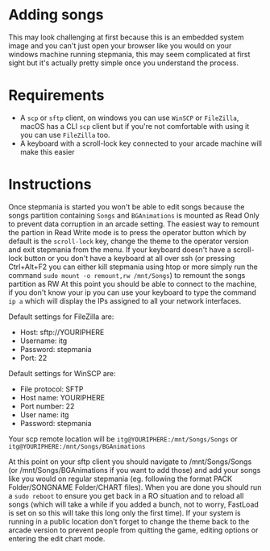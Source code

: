 # Adding songs
This may look challenging at first because this is an embedded system image and you can't just open your browser like you would on your windows machine running stepmania, this may seem complicated at first sight but it's actually pretty simple once you understand the process.

# Requirements
- A `scp` or `sftp` client, on windows you can use `WinSCP` or `FileZilla`, macOS has a CLI `scp` client but if you're not comfortable with using it you can use `FileZilla` too.
- A keyboard with a scroll-lock key connected to your arcade machine will make this easier

# Instructions
Once stepmania is started you won't be able to edit songs because the songs partition containing `Songs` and `BGAnimations` is mounted as Read Only to prevent data corruption in an arcade setting.
The easiest way to remount the partion in Read Write mode is to press the operator button which by default is the `scroll-lock` key, change the theme to the operator version and exit stepmania from the menu.
If your keyboard doesn't have a scroll-lock button or you don't have a keyboard at all over ssh (or pressing Ctrl+Alt+F2 you can either kill stepmania using htop or more simply run the command `sudo mount -o remount,rw /mnt/Songs`) to remount the songs partition as RW
At this point you should be able to connect to the machine, if you don't know your ip you can use your keyboard to type the command `ip a` which will display the IPs assigned to all your network interfaces.

Default settings for FileZilla are:
- Host: sftp://YOURIPHERE
- Username: itg
- Password: stepmania
- Port: 22

Default settings for WinSCP are:
- File protocol: SFTP
- Host name: YOURIPHERE
- Port number: 22
- User name: itg
- Password: stepmania

Your scp remote location will be `itg@YOURIPHERE:/mnt/Songs/Songs` or `itg@YOURIPHERE:/mnt/Songs/BGAnimations`

At this point on your sftp client you should navigate to /mnt/Songs/Songs (or /mnt/Songs/BGAnimations if you want to add those) and add your songs like you would on regular stepmania (eg. following the format PACK Folder/SONGNAME Folder/CHART files).
When you are done you should run a `sudo reboot` to ensure you get back in a RO situation and to reload all songs (which will take a while if you added a bunch, not to worry, FastLoad is set on so this will take this long only the first time). If your system is running in a public location don't forget to change the theme back to the arcade version to prevent people from quitting the game, editing options or entering the edit chart mode.
